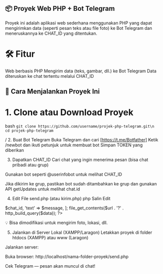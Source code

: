 ## 📦 Proyek Web PHP + Bot Telegram
Proyek ini adalah aplikasi web sederhana menggunakan PHP yang dapat mengirimkan data (seperti pesan teks atau file foto) ke Bot Telegram dan meneruskannya ke CHAT_ID yang ditentukan.

# 🛠️ Fitur
Web berbasis PHP
Mengirim data (teks, gambar, dll.) ke Bot Telegram
Data diteruskan ke chat tertentu melalui CHAT_ID


## 🚀 Cara Menjalankan Proyek Ini
# 1. Clone atau Download Proyek
bash
`git clone https://github.com/username/projek-php-telegram.git\n`
`cd projek-php-telegram`

/ 2. Buat Bot Telegram
Buka Telegram dan cari [https://t.me/Botfather]
Ketik /newbot dan ikuti petunjuk untuk membuat bot
Simpan TOKEN yang diberikan

3. Dapatkan CHAT_ID
Cari chat yang ingin menerima pesan (bisa chat pribadi atau grup)

Gunakan bot seperti @userinfobot untuk melihat CHAT_ID

Jika dikirim ke grup, pastikan bot sudah ditambahkan ke grup dan gunakan API getUpdates untuk melihat chat.id

4. Edit File send.php (atau kirim.php)
php
Salin
Edit
<?php
$token = "ISI_DENGAN_TOKEN_BOT";
$chat_id = "ISI_DENGAN_CHAT_ID";
$message = "Halo dari web PHP!";

$url = "https://api.telegram.org/bot$token/sendMessage";
$data = [
    'chat_id' => $chat_id,
    'text' => $message,
];

file_get_contents($url . '?' . http_build_query($data));
?>
💡 Bisa dimodifikasi untuk mengirim foto, lokasi, dll.

5. Jalankan di Server Lokal (XAMPP/Laragon)
Letakkan proyek di folder htdocs (XAMPP) atau www (Laragon)

Jalankan server:

Buka browser: http://localhost/nama-folder-proyek/send.php

Cek Telegram — pesan akan muncul di chat!

